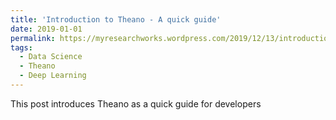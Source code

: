 ```yaml
---
title: 'Introduction to Theano - A quick guide'
date: 2019-01-01
permalink: https://myresearchworks.wordpress.com/2019/12/13/introduction-on-theano-a-quick-guide/
tags:
  - Data Science
  - Theano
  - Deep Learning
---
```


This post introduces Theano as a quick guide for developers 
